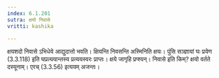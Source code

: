 ```yaml
---
index: 6.1.201
sutra: क्षयो निवासे
vritti: kashika

---
```

क्षयशदो निवासे ऽभिधेये आद्युदात्तो भवति। क्षियन्ति निवसन्ति अस्मिनिति क्षयः। पुंसि सञ्ज्ञायां घः प्रयेण (3.3.118) इति घप्रत्ययान्तस्य प्रत्ययस्वरः प्राप्तः। क्षये जागृहि प्रप्श्यन्। निवासे इति किम्? क्षयो वर्तते दस्यूनाम्। एरच् (3.3.56) इत्ययम् अजन्तः।
